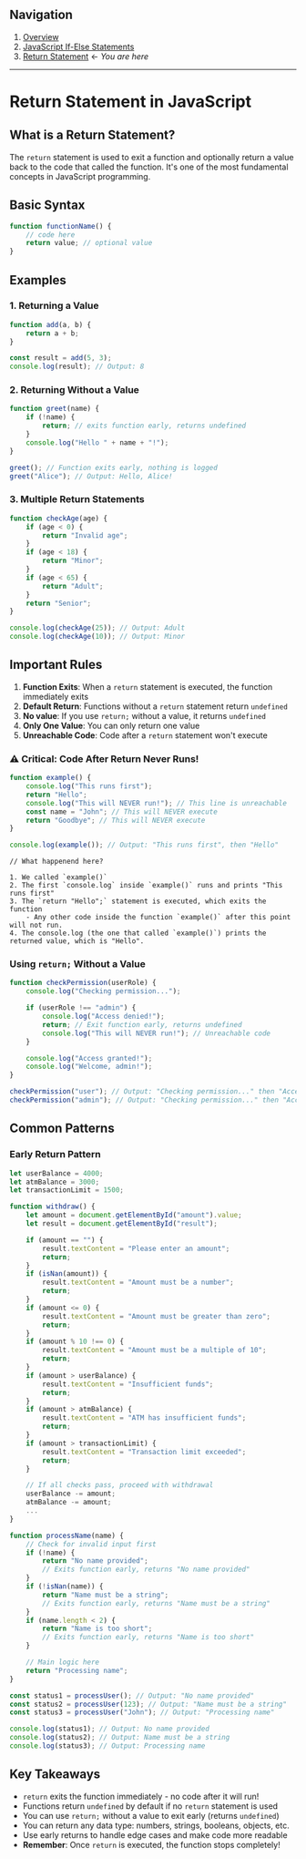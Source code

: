 ## Navigation

1. [Overview](readme.md)
2. [JavaScript If-Else Statements](01-js-if-else.md)
3. [Return Statement](02-return-statement.md) ← _You are here_

---

# Return Statement in JavaScript

## What is a Return Statement?

The `return` statement is used to exit a function and optionally return a value back to the code that called the function. It's one of the most fundamental concepts in JavaScript programming.

## Basic Syntax

```javascript
function functionName() {
    // code here
    return value; // optional value
}
```

## Examples

### 1. Returning a Value

```javascript
function add(a, b) {
    return a + b;
}

const result = add(5, 3);
console.log(result); // Output: 8
```

### 2. Returning Without a Value

```javascript
function greet(name) {
    if (!name) {
        return; // exits function early, returns undefined
    }
    console.log("Hello " + name + "!");
}

greet(); // Function exits early, nothing is logged
greet("Alice"); // Output: Hello, Alice!
```

### 3. Multiple Return Statements

```javascript
function checkAge(age) {
    if (age < 0) {
        return "Invalid age";
    }
    if (age < 18) {
        return "Minor";
    }
    if (age < 65) {
        return "Adult";
    }
    return "Senior";
}

console.log(checkAge(25)); // Output: Adult
console.log(checkAge(10)); // Output: Minor
```

## Important Rules

1. **Function Exits**: When a `return` statement is executed, the function immediately exits
2. **Default Return**: Functions without a `return` statement return `undefined`
3. **No value**: If you use `return;` without a value, it returns `undefined`
4. **Only One Value**: You can only return one value
5. **Unreachable Code**: Code after a `return` statement won't execute

### ⚠️ Critical: Code After Return Never Runs!

```javascript
function example() {
    console.log("This runs first");
    return "Hello";
    console.log("This will NEVER run!"); // This line is unreachable
    const name = "John"; // This will NEVER execute
    return "Goodbye"; // This will NEVER execute
}

console.log(example()); // Output: "This runs first", then "Hello"
```

```
// What happenend here?

1. We called `example()`
2. The first `console.log` inside `example()` runs and prints "This runs first"
3. The `return "Hello";` statement is executed, which exits the function
    - Any other code inside the function `example()` after this point will not run.
4. The console.log (the one that called `example()`) prints the returned value, which is "Hello".
```

### Using `return;` Without a Value

```javascript
function checkPermission(userRole) {
    console.log("Checking permission...");

    if (userRole !== "admin") {
        console.log("Access denied!");
        return; // Exit function early, returns undefined
        console.log("This will NEVER run!"); // Unreachable code
    }

    console.log("Access granted!");
    console.log("Welcome, admin!");
}

checkPermission("user"); // Output: "Checking permission..." then "Access denied!"
checkPermission("admin"); // Output: "Checking permission..." then "Access granted!" then "Welcome, admin!"
```

## Common Patterns

### Early Return Pattern

```javascript
let userBalance = 4000;
let atmBalance = 3000;
let transactionLimit = 1500;

function withdraw() {
    let amount = document.getElementById("amount").value;
    let result = document.getElementById("result");

    if (amount == "") {
        result.textContent = "Please enter an amount";
        return;
    }
    if (isNan(amount)) {
        result.textContent = "Amount must be a number";
        return;
    }
    if (amount <= 0) {
        result.textContent = "Amount must be greater than zero";
        return;
    }
    if (amount % 10 !== 0) {
        result.textContent = "Amount must be a multiple of 10";
        return;
    }
    if (amount > userBalance) {
        result.textContent = "Insufficient funds";
        return;
    }
    if (amount > atmBalance) {
        result.textContent = "ATM has insufficient funds";
        return;
    }
    if (amount > transactionLimit) {
        result.textContent = "Transaction limit exceeded";
        return;
    }

    // If all checks pass, proceed with withdrawal
    userBalance -= amount;
    atmBalance -= amount;
    ...
}
```

```javascript
function processName(name) {
    // Check for invalid input first
    if (!name) {
        return "No name provided";
        // Exits function early, returns "No name provided"
    }
    if (!isNan(name)) {
        return "Name must be a string";
        // Exits function early, returns "Name must be a string"
    }
    if (name.length < 2) {
        return "Name is too short";
        // Exits function early, returns "Name is too short"
    }

    // Main logic here
    return "Processing name";
}

const status1 = processUser(); // Output: "No name provided"
const status2 = processUser(123); // Output: "Name must be a string"
const status3 = processUser("John"); // Output: "Processing name"

console.log(status1); // Output: No name provided
console.log(status2); // Output: Name must be a string
console.log(status3); // Output: Processing name
```

## Key Takeaways

-   `return` exits the function immediately - no code after it will run!
-   Functions return `undefined` by default if no `return` statement is used
-   You can use `return;` without a value to exit early (returns `undefined`)
-   You can return any data type: numbers, strings, booleans, objects, etc.
-   Use early returns to handle edge cases and make code more readable
-   **Remember**: Once `return` is executed, the function stops completely!

